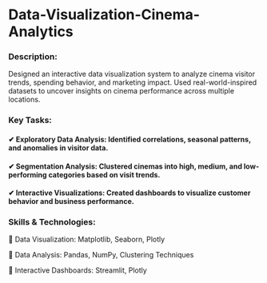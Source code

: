 # Data-Visualization-Cinema-Analytics
### Description:
Designed an interactive data visualization system to analyze cinema visitor trends, spending behavior, and marketing impact. Used real-world-inspired datasets to uncover insights on cinema performance across multiple locations.

### Key Tasks:

#### ✔ Exploratory Data Analysis: Identified correlations, seasonal patterns, and anomalies in visitor data.
#### ✔ Segmentation Analysis: Clustered cinemas into high, medium, and low-performing categories based on visit trends.
#### ✔ Interactive Visualizations: Created dashboards to visualize customer behavior and business performance.

### Skills & Technologies:
🔹 Data Visualization: Matplotlib, Seaborn, Plotly

🔹 Data Analysis: Pandas, NumPy, Clustering Techniques

🔹 Interactive Dashboards: Streamlit, Plotly

